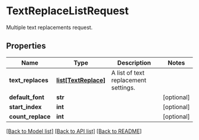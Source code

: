 # TextReplaceListRequest
Multiple text replacements request.

## Properties
Name | Type | Description | Notes
------------ | ------------- | ------------- | -------------
**text_replaces** | [**list[TextReplace]**](TextReplace.md) | A list of text replacement settings. | 
**default_font** | **str** |  | [optional] 
**start_index** | **int** |  | [optional] 
**count_replace** | **int** |  | [optional] 

[[Back to Model list]](../README.md#documentation-for-models) [[Back to API list]](../README.md#documentation-for-api-endpoints) [[Back to README]](../README.md)


